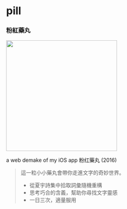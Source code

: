 # pill

### 粉紅藥丸

<div><img src="https://user-images.githubusercontent.com/52033954/178950431-84e963c1-03de-4f22-99c0-66f518cdbff2.PNG" width='300px'/></div>

a web demake of my iOS app 粉红藥丸 (2016)

> 這一粒小小藥丸會帶你走進文字的奇妙世界。
>
> - 從夏宇詩集中拾取詞彙隨機重構
> - 思考巧合的含義，幫助你尋找文字靈感
> - 一日三次，適量服用
